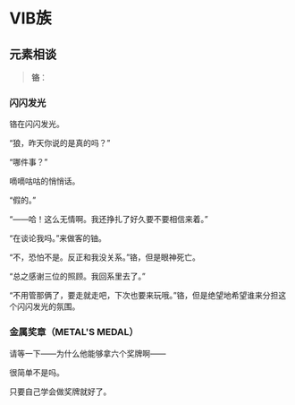 # ⅥB族

## 元素相谈

>**铬**：

### 闪闪发光

铬在闪闪发光。

“狼，昨天你说的是真的吗？”

“哪件事？”

嘀嘀咕咕的悄悄话。

“假的。”

“——哈！这么无情啊。我还挣扎了好久要不要相信来着。”

“在谈论我吗。”来做客的铀。

“不，恐怕不是。反正和我没关系。”铬，但是眼神死亡。

“总之感谢三位的照顾。我回系里去了。”

“不用管那俩了，要走就走吧，下次也要来玩哦。”铬，但是绝望地希望谁来分担这个闪闪发光的氛围。

### 金属奖章（METAL'S MEDAL）

请等一下——为什么他能够拿六个奖牌啊——

很简单不是吗。

只要自己学会做奖牌就好了。
